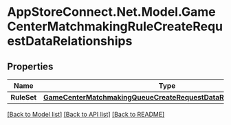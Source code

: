 # AppStoreConnect.Net.Model.GameCenterMatchmakingRuleCreateRequestDataRelationships

## Properties

Name | Type | Description | Notes
------------ | ------------- | ------------- | -------------
**RuleSet** | [**GameCenterMatchmakingQueueCreateRequestDataRelationshipsRuleSet**](GameCenterMatchmakingQueueCreateRequestDataRelationshipsRuleSet.md) |  | 

[[Back to Model list]](../README.md#documentation-for-models) [[Back to API list]](../README.md#documentation-for-api-endpoints) [[Back to README]](../README.md)


